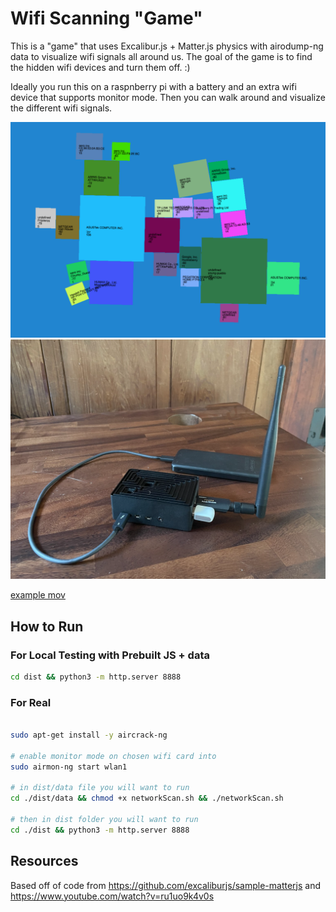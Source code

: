 # Wifi Scanning "Game"

This is a "game" that uses Excalibur.js + Matter.js physics with airodump-ng data to visualize wifi signals all around us. The goal of the game is to find the hidden wifi devices and turn them off. :)

Ideally you run this on a raspnberry pi with a battery and an extra wifi device that supports monitor mode. Then you can walk around and visualize the different wifi signals.

![](media/example-screenshot.png)
![](media/example-rpi-setup.png)

[example mov](media/example.mov)

## How to Run

### For Local Testing with Prebuilt JS + data

```sh
cd dist && python3 -m http.server 8888
```

### For Real

```sh

sudo apt-get install -y aircrack-ng

# enable monitor mode on chosen wifi card into 
sudo airmon-ng start wlan1

# in dist/data file you will want to run
cd ./dist/data && chmod +x networkScan.sh && ./networkScan.sh

# then in dist folder you will want to run
cd ./dist && python3 -m http.server 8888

```


## Resources

Based off of code from 
https://github.com/excaliburjs/sample-matterjs
and
https://www.youtube.com/watch?v=ru1uo9k4v0s
